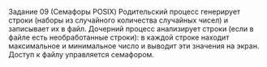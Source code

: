 Задание 09 (Семафоры POSIX)
Родительский процесс генерирует строки (наборы из случайного
количества случайных чисел) и записывает их в файл.
Дочерний процесс анализирует строки (если в файле есть
необработанные строки): в каждой строке находит максимальное и
минимальное число и выводит эти значения на экран.
Доступ к файлу управляется семафором.

